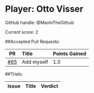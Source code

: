 # Player: Otto Visser

GitHub handle: @ManInTheGithub

Current score: 2

##Accepted Pull Requests:

|  PR | Title | Points Gained|
| --- |:-----|:------------|
| [#65](https://github.com/pimotte/nomic/pull/65) | Add myself | 1.0 |


##Trials:

| Issue | Title | Verdict|
| ----- |:-----|:------|

